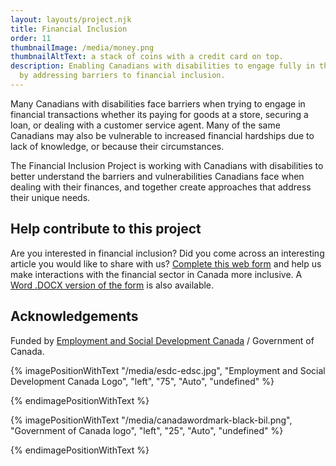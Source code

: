 ```yaml
---
layout: layouts/project.njk
title: Financial Inclusion
order: 11
thumbnailImage: /media/money.png
thumbnailAltText: a stack of coins with a credit card on top.
description: Enabling Canadians with disabilities to engage fully in the economy
  by addressing barriers to financial inclusion.
---
```

Many Canadians with disabilities face barriers when trying to engage in financial transactions whether its paying for goods at a store, securing a loan, or dealing with a customer service agent. Many of the same Canadians may also be vulnerable to increased financial hardships due to lack of knowledge, or because their circumstances.

The Financial Inclusion Project is working with Canadians with disabilities to better understand the barriers and vulnerabilities Canadians face when dealing with their finances, and together create approaches that address their unique needs.

## Help contribute to this project

Are you interested in financial inclusion? Did you come across an interesting article you would like to share with us? [Complete this web form](https://forms.office.com/Pages/ResponsePage.aspx?id=0WnkBiotj0aum33wlo62146I-qVkjjBLuR-BFX21la1UREFGTVpYVDdMTUdORFlJTTMyODdENFVCTC4u) and help us make interactions with the financial sector in Canada more inclusive. A [Word .DOCX version of the form](/media/financial-inclusion-article-submission-form.docx) is also available.

## Acknowledgements

Funded by [Employment and Social Development Canada](https://www.canada.ca/en/employment-social-development.html) / Government of Canada.

{% imagePositionWithText "/media/esdc-edsc.jpg", "Employment and Social Development Canada Logo", "left", "75", "Auto", "undefined" %}











{% endimagePositionWithText %}

{% imagePositionWithText "/media/canadawordmark-black-bil.png", "Government of Canada logo", "left", "25", "Auto", "undefined" %}











{% endimagePositionWithText %}